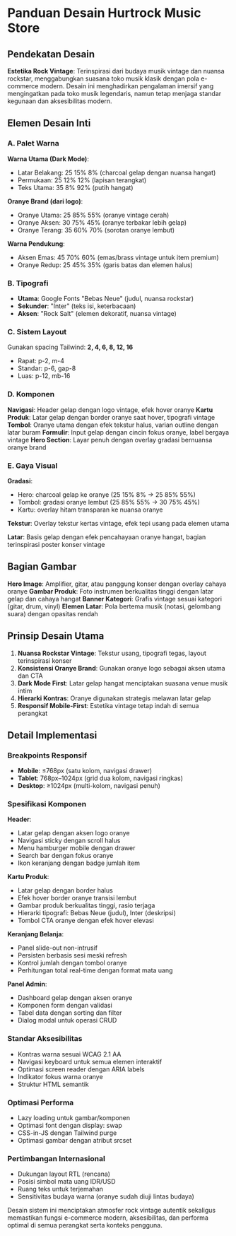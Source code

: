 # Panduan Desain Hurtrock Music Store

## Pendekatan Desain

**Estetika Rock Vintage**: Terinspirasi dari budaya musik vintage dan nuansa rockstar, menggabungkan suasana toko musik klasik dengan pola e-commerce modern. Desain ini menghadirkan pengalaman imersif yang mengingatkan pada toko musik legendaris, namun tetap menjaga standar kegunaan dan aksesibilitas modern.

## Elemen Desain Inti

### A. Palet Warna

**Warna Utama (Dark Mode)**:

* Latar Belakang: 25 15% 8% (charcoal gelap dengan nuansa hangat)
* Permukaan: 25 12% 12% (lapisan terangkat)
* Teks Utama: 35 8% 92% (putih hangat)

**Oranye Brand (dari logo)**:

* Oranye Utama: 25 85% 55% (oranye vintage cerah)
* Oranye Aksen: 30 75% 45% (oranye terbakar lebih gelap)
* Oranye Terang: 35 60% 70% (sorotan oranye lembut)

**Warna Pendukung**:

* Aksen Emas: 45 70% 60% (emas/brass vintage untuk item premium)
* Oranye Redup: 25 45% 35% (garis batas dan elemen halus)

### B. Tipografi

* **Utama**: Google Fonts "Bebas Neue" (judul, nuansa rockstar)
* **Sekunder**: "Inter" (teks isi, keterbacaan)
* **Aksen**: "Rock Salt" (elemen dekoratif, nuansa vintage)

### C. Sistem Layout

Gunakan spacing Tailwind: **2, 4, 6, 8, 12, 16**

* Rapat: p-2, m-4
* Standar: p-6, gap-8
* Luas: p-12, mb-16

### D. Komponen

**Navigasi**: Header gelap dengan logo vintage, efek hover oranye
**Kartu Produk**: Latar gelap dengan border oranye saat hover, tipografi vintage
**Tombol**: Oranye utama dengan efek tekstur halus, varian outline dengan latar buram
**Formulir**: Input gelap dengan cincin fokus oranye, label bergaya vintage
**Hero Section**: Layar penuh dengan overlay gradasi bernuansa oranye brand

### E. Gaya Visual

**Gradasi**:

* Hero: charcoal gelap ke oranye (25 15% 8% → 25 85% 55%)
* Tombol: gradasi oranye lembut (25 85% 55% → 30 75% 45%)
* Kartu: overlay hitam transparan ke nuansa oranye

**Tekstur**: Overlay tekstur kertas vintage, efek tepi usang pada elemen utama

**Latar**: Basis gelap dengan efek pencahayaan oranye hangat, bagian terinspirasi poster konser vintage

## Bagian Gambar

**Hero Image**: Amplifier, gitar, atau panggung konser dengan overlay cahaya oranye
**Gambar Produk**: Foto instrumen berkualitas tinggi dengan latar gelap dan cahaya hangat
**Banner Kategori**: Grafis vintage sesuai kategori (gitar, drum, vinyl)
**Elemen Latar**: Pola bertema musik (notasi, gelombang suara) dengan opasitas rendah

## Prinsip Desain Utama

1. **Nuansa Rockstar Vintage**: Tekstur usang, tipografi tegas, layout terinspirasi konser
2. **Konsistensi Oranye Brand**: Gunakan oranye logo sebagai aksen utama dan CTA
3. **Dark Mode First**: Latar gelap hangat menciptakan suasana venue musik intim
4. **Hierarki Kontras**: Oranye digunakan strategis melawan latar gelap
5. **Responsif Mobile-First**: Estetika vintage tetap indah di semua perangkat

## Detail Implementasi

### Breakpoints Responsif

* **Mobile**: ≤768px (satu kolom, navigasi drawer)
* **Tablet**: 768px–1024px (grid dua kolom, navigasi ringkas)
* **Desktop**: ≥1024px (multi-kolom, navigasi penuh)

### Spesifikasi Komponen

**Header**:

* Latar gelap dengan aksen logo oranye
* Navigasi sticky dengan scroll halus
* Menu hamburger mobile dengan drawer
* Search bar dengan fokus oranye
* Ikon keranjang dengan badge jumlah item

**Kartu Produk**:

* Latar gelap dengan border halus
* Efek hover border oranye transisi lembut
* Gambar produk berkualitas tinggi, rasio terjaga
* Hierarki tipografi: Bebas Neue (judul), Inter (deskripsi)
* Tombol CTA oranye dengan efek hover elevasi

**Keranjang Belanja**:

* Panel slide-out non-intrusif
* Persisten berbasis sesi meski refresh
* Kontrol jumlah dengan tombol oranye
* Perhitungan total real-time dengan format mata uang

**Panel Admin**:

* Dashboard gelap dengan aksen oranye
* Komponen form dengan validasi
* Tabel data dengan sorting dan filter
* Dialog modal untuk operasi CRUD

### Standar Aksesibilitas

* Kontras warna sesuai WCAG 2.1 AA
* Navigasi keyboard untuk semua elemen interaktif
* Optimasi screen reader dengan ARIA labels
* Indikator fokus warna oranye
* Struktur HTML semantik

### Optimasi Performa

* Lazy loading untuk gambar/komponen
* Optimasi font dengan display: swap
* CSS-in-JS dengan Tailwind purge
* Optimasi gambar dengan atribut srcset

### Pertimbangan Internasional

* Dukungan layout RTL (rencana)
* Posisi simbol mata uang IDR/USD
* Ruang teks untuk terjemahan
* Sensitivitas budaya warna (oranye sudah diuji lintas budaya)

Desain sistem ini menciptakan atmosfer rock vintage autentik sekaligus memastikan fungsi e-commerce modern, aksesibilitas, dan performa optimal di semua perangkat serta konteks pengguna.
